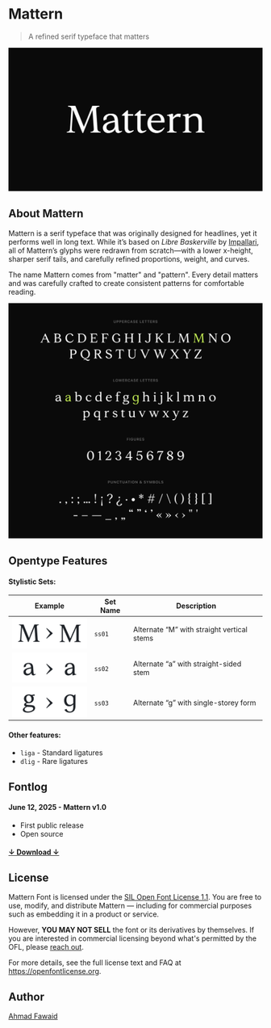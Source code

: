 # Mattern

>A refined serif typeface that matters

![Mattern](./docs/mattern-01.jpg)


## About Mattern
Mattern is a serif typeface that was originally designed for headlines, yet it performs well in long text. While it’s based on _Libre Baskerville_ by [Impallari](https://github.com/impallari/Libre-Baskerville), all of Mattern’s glyphs were redrawn from scratch—with a lower x-height, sharper serif tails, and carefully refined proportions, weight, and curves.

The name Mattern comes from "matter" and "pattern". Every detail matters and was carefully crafted to create consistent patterns for comfortable reading.


![Mattern Letters](./docs/mattern-02.jpg)


## Opentype Features

#### Stylistic Sets:
| Example                                    | Set Name | Description                                      |
| -------------------------------------------| -------- | ------------------------------------------------ |
| ![Mattern SS01](./docs/mattern-ss01.png)   | `ss01`   | Alternate “M” with straight vertical stems       |
| ![Mattern SS02](./docs/mattern-ss02.png)   | `ss02`   | Alternate “a” with straight-sided stem           |
| ![Mattern SS03](./docs/mattern-ss03.png)   | `ss03`   | Alternate “g” with single-storey form            |

#### Other features:
- `liga` - Standard ligatures
- `dlig` - Rare ligatures


## Fontlog

#### June 12, 2025 - Mattern v1.0
- First public release
- Open source

#### [↓ Download ↓](https://github.com/ahmadfawaid/Mattern/releases/latest)


## License

Mattern Font is licensed under the [SIL Open Font License 1.1](https://github.com/ahmadfawaid/Mattern/blob/main/LICENSE.txt).
You are free to use, modify, and distribute Mattern — including for commercial purposes such as embedding it in a product or service.

However, **YOU MAY NOT SELL** the font or its derivatives by themselves.
If you are interested in commercial licensing beyond what's permitted by the OFL, please [reach out](mailto:ahmadnfwd@gmail.com).

For more details, see the full license text and FAQ at https://openfontlicense.org.


## Author

[Ahmad Fawaid](https://dribbble.com/ahmadfawaid)